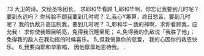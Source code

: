 .13 
大卫的诗。交给圣咏团长。 
求耶和华看顾 
1_耶和华啊，你忘记我要到几时呢？要到永远吗？ 
你转脸不顾我要到几时呢？ 
2_我心Y筹算，终日愁苦，要到几时呢？ 
我的仇敌升高压制我，要到几时呢？ 
3_耶和华－我的神啊，求你看顾我，应允我！ 
求你使我眼目明亮，免得我沉睡至死； 
4_免得我的仇敌说「我胜了他」； 
免得我的敌人在我动摇的时候喜乐。 
5_但我倚靠你的慈爱， 
我的心因你的救恩快乐。 
6_我要向耶和华歌唱， 
因他厚厚地恩待我。 
.